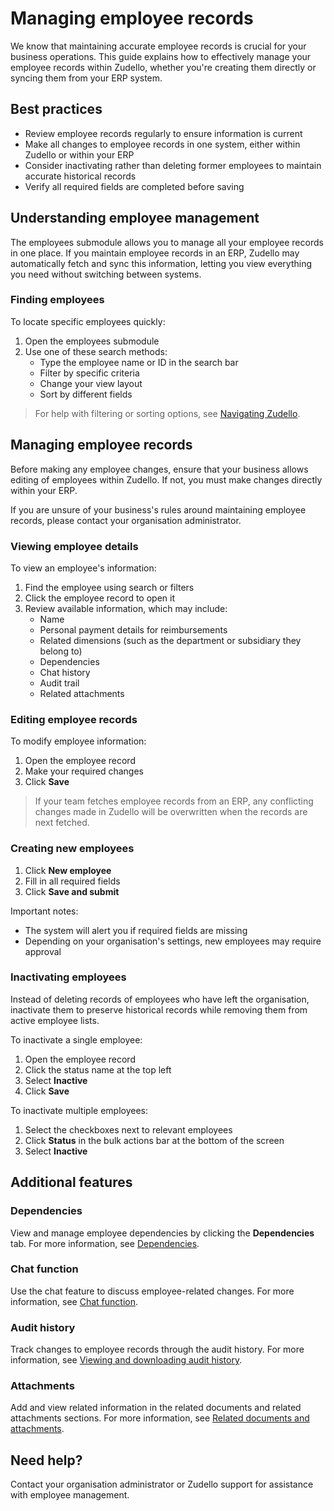 # Managing employee records

We know that maintaining accurate employee records is crucial for your business operations. This guide explains how to effectively manage your employee records within Zudello, whether you're creating them directly or syncing them from your ERP system.

## Best practices

- Review employee records regularly to ensure information is current
- Make all changes to employee records in one system, either within Zudello or within your ERP
- Consider inactivating rather than deleting former employees to maintain accurate historical records
- Verify all required fields are completed before saving

## Understanding employee management

The employees submodule allows you to manage all your employee records in one place. If you maintain employee records in an ERP, Zudello may automatically fetch and sync this information, letting you view everything you need without switching between systems.

### Finding employees

To locate specific employees quickly:

1. Open the employees submodule
2. Use one of these search methods:
    - Type the employee name or ID in the search bar
    - Filter by specific criteria
    - Change your view layout
    - Sort by different fields

> For help with filtering or sorting options, see [Navigating Zudello](../getting-started-with-zudello/navigating-zudello.md).

## Managing employee records

Before making any employee changes, ensure that your business allows editing of employees within Zudello. If not, you must make changes directly within your ERP.

If you are unsure of your business's rules around maintaining employee records, please contact your organisation administrator.

### Viewing employee details

To view an employee's information:

1. Find the employee using search or filters
2. Click the employee record to open it
3. Review available information, which may include:
    - Name
    - Personal payment details for reimbursements
    - Related dimensions (such as the department or subsidiary they belong to)
    - Dependencies
    - Chat history
    - Audit trail
    - Related attachments

### Editing employee records

To modify employee information:

1. Open the employee record
2. Make your required changes
3. Click **Save**

> If your team fetches employee records from an ERP, any conflicting changes made in Zudello will be overwritten when the records are next fetched.

### Creating new employees

1. Click **New employee**
2. Fill in all required fields
3. Click **Save and submit**

Important notes:

- The system will alert you if required fields are missing
- Depending on your organisation's settings, new employees may require approval

### Inactivating employees

Instead of deleting records of employees who have left the organisation, inactivate them to preserve historical records while removing them from active employee lists.

To inactivate a single employee:

1. Open the employee record
2. Click the status name at the top left
3. Select **Inactive**
4. Click **Save**

To inactivate multiple employees:

1. Select the checkboxes next to relevant employees
2. Click **Status** in the bulk actions bar at the bottom of the screen
3. Select **Inactive**

## Additional features

### Dependencies

View and manage employee dependencies by clicking the **Dependencies** tab. For more information, see [Dependencies](../business-rules/data-dependencies.md).

### Chat function

Use the chat feature to discuss employee-related changes. For more information, see [Chat function](../document-management/chat-function.md).

### Audit history

Track changes to employee records through the audit history. For more information, see [Viewing and downloading audit history](../document-management/viewing-and-downloading-audit-history.md).

### Attachments

Add and view related information in the related documents and related attachments sections. For more information, see [Related documents and attachments](../document-management/related-documents-and-attachments.md).

## Need help?

Contact your organisation administrator or Zudello support for assistance with employee management.